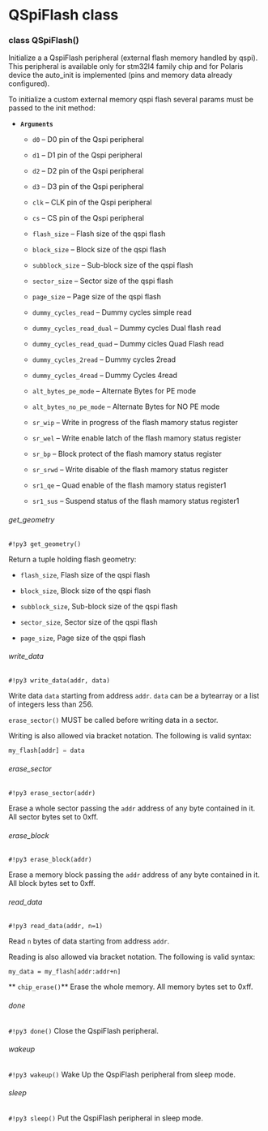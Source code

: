 # QSpiFlash class


### class QSpiFlash()
Initialize a a QspiFlash peripheral (external flash memory handled by qspi).
This peripheral is available only for stm32l4 family chip and for Polaris device the auto_init is implemented (pins and memory data already configured).

To initialize a custom external memory qspi flash several params must be passed to the init method:


* **```Arguments```**

    
    * ```d0``` – D0 pin of the Qspi peripheral


    * ```d1``` – D1 pin of the Qspi peripheral


    * ```d2``` – D2 pin of the Qspi peripheral


    * ```d3``` – D3 pin of the Qspi peripheral


    * ```clk``` – CLK pin of the Qspi peripheral


    * ```cs``` – CS pin of the Qspi peripheral


    * ```flash_size``` – Flash size of the qspi flash


    * ```block_size``` – Block size of the qspi flash


    * ```subblock_size``` – Sub-block size of the qspi flash


    * ```sector_size``` – Sector size of the qspi flash


    * ```page_size``` – Page size of the qspi flash


    * ```dummy_cycles_read``` – Dummy cycles simple read


    * ```dummy_cycles_read_dual``` – Dummy cycles Dual flash read


    * ```dummy_cycles_read_quad``` – Dummy cicles Quad Flash read


    * ```dummy_cycles_2read``` – Dummy cycles 2read


    * ```dummy_cycles_4read``` – Dummy Cycles 4read


    * ```alt_bytes_pe_mode``` – Alternate Bytes for PE mode


    * ```alt_bytes_no_pe_mode``` – Alternate Bytes for NO PE mode


    * ```sr_wip``` – Write in progress of the flash mamory status register


    * ```sr_wel``` – Write enable latch of the flash mamory status register


    * ```sr_bp``` – Block protect of the flash mamory status register


    * ```sr_srwd``` – Write disable of the flash mamory status register


    * ```sr1_qe``` – Quad enable of the flash mamory status register1


    * ```sr1_sus``` – Suspend status of the flash mamory status register1


###### get_geometry

```#!py3 get_geometry()```

Return a tuple holding flash geometry:


* ```flash_size```, Flash size of the qspi flash


* ```block_size```, Block size of the qspi flash


* ```subblock_size```, Sub-block size of the qspi flash


* ```sector_size```, Sector size of the qspi flash


* ```page_size```, Page size of the qspi flash

###### write_data

```#!py3 write_data(addr, data)```

Write data ```data``` starting from address ```addr```.
```data``` can be a bytearray or a list of integers less than 256.

`erase_sector()` MUST be called before writing data in a sector.

Writing is also allowed via bracket notation. The following is valid syntax:

```python
my_flash[addr] = data
```

###### erase_sector

```#!py3 erase_sector(addr)```

Erase a whole sector passing the ```addr``` address of any byte contained in it.
All sector bytes set to 0xff.

###### erase_block

```#!py3 erase_block(addr)```

Erase a memory block passing the ```addr``` address of any byte contained in it.
All block bytes set to 0xff.

###### read_data

```#!py3 read_data(addr, n=1)```

Read ```n``` bytes of data starting from address ```addr```.

Reading is also allowed via bracket notation. The following is valid syntax:

```
my_data = my_flash[addr:addr+n]
```


**
`chip_erase()`**
Erase the whole memory.
All memory bytes set to 0xff.

###### done

```#!py3 done()```
Close the QspiFlash peripheral.

###### wakeup

```#!py3 wakeup()```
Wake Up the QspiFlash peripheral from sleep mode.

###### sleep

```#!py3 sleep()```
Put the QspiFlash peripheral in sleep mode.
<!--stackedit_data:
eyJoaXN0b3J5IjpbMTE2OTQ2OTcyM119
-->